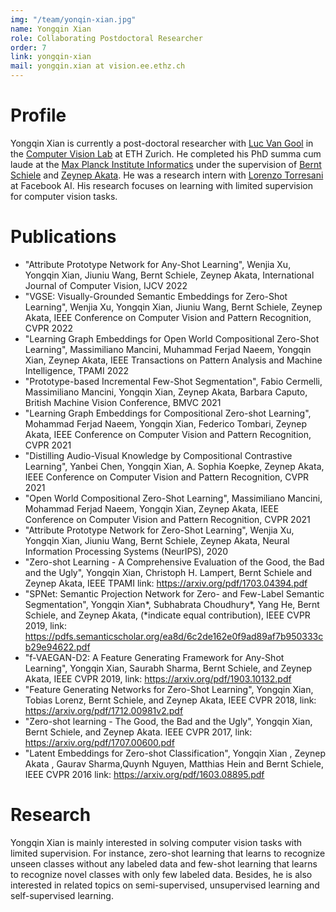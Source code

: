 ```yaml
---
img: "/team/yonqin-xian.jpg"
name: Yongqin Xian
role: Collaborating Postdoctoral Researcher
order: 7
link: yongqin-xian
mail: yongqin.xian at vision.ee.ethz.ch
---
```

# Profile
Yongqin Xian is currently a post-doctoral researcher with [Luc Van Gool](https://vision.ee.ethz.ch/people-details.OTAyMzM=.TGlzdC8zMjQ4LC0xOTcxNDY1MTc4.html) in the [Computer Vision Lab](https://vision.ee.ethz.ch/) at ETH Zurich. He completed his PhD summa cum laude at the [Max Planck Institute Informatics](https://www.mpi-inf.mpg.de/departments/computer-vision-and-machine-learning/) under the supervision of [Bernt Schiele](https://www.mpi-inf.mpg.de/departments/computer-vision-and-machine-learning/people/bernt-schiele) and [Zeynep Akata](https://eml-unitue.de/people/zeynep-akata). He was a research intern with [Lorenzo Torresani](https://www.cs.dartmouth.edu/~lorenzo/home.html) at Facebook AI. His research focuses on learning with limited supervision for computer vision tasks.

# Publications
* "Attribute Prototype Network for Any-Shot Learning", Wenjia Xu, Yongqin Xian, Jiuniu Wang, Bernt Schiele, Zeynep Akata, International Journal of Computer Vision, IJCV 2022
* "VGSE: Visually-Grounded Semantic Embeddings for Zero-Shot Learning", Wenjia Xu, Yongqin Xian, Jiuniu Wang, Bernt Schiele, Zeynep Akata, IEEE Conference on Computer Vision and Pattern Recognition, CVPR 2022
* "Learning Graph Embeddings for Open World Compositional Zero-Shot Learning", Massimiliano Mancini, Muhammad Ferjad Naeem, Yongqin Xian, Zeynep Akata, IEEE Transactions on Pattern Analysis and Machine Intelligence, TPAMI 2022
* "Prototype-based Incremental Few-Shot Segmentation", Fabio Cermelli, Massimiliano Mancini, Yongqin Xian, Zeynep Akata, Barbara Caputo, British Machine Vision Conference, BMVC 2021
* "Learning Graph Embeddings for Compositional Zero-shot Learning", Mohammad Ferjad Naeem, Yongqin Xian, Federico Tombari, Zeynep Akata, IEEE Conference on Computer Vision and Pattern Recognition, CVPR 2021
* "Distilling Audio-Visual Knowledge by Compositional Contrastive Learning", Yanbei Chen, Yongqin Xian, A. Sophia Koepke, Zeynep Akata, IEEE Conference on Computer Vision and Pattern Recognition, CVPR 2021
* "Open World Compositional Zero-Shot Learning", Massimiliano Mancini, Mohammad Ferjad Naeem, Yongqin Xian, Zeynep Akata, IEEE Conference on Computer Vision and Pattern Recognition, CVPR 2021
* "Attribute Prototype Network for Zero-Shot Learning", Wenjia Xu, Yongqin Xian, Jiuniu Wang, Bernt Schiele, Zeynep Akata, Neural Information Processing Systems (NeurIPS), 2020
* "Zero-shot Learning - A Comprehensive Evaluation of the Good, the Bad and the Ugly", Yongqin Xian, Christoph H. Lampert, Bernt Schiele and Zeynep Akata, IEEE TPAMI link: https://arxiv.org/pdf/1703.04394.pdf
* "SPNet: Semantic Projection Network for Zero- and Few-Label Semantic Segmentation", Yongqin Xian*, Subhabrata Choudhury*, Yang He, Bernt Schiele, and Zeynep Akata, (*indicate equal contribution), IEEE CVPR 2019, link: https://pdfs.semanticscholar.org/ea8d/6c2de162e0f9ad89af7b950333cb29e94622.pdf
* "f-VAEGAN-D2: A Feature Generating Framework for Any-Shot Learning", Yongqin Xian, Saurabh Sharma, Bernt Schiele, and Zeynep Akata, IEEE CVPR 2019, link: https://arxiv.org/pdf/1903.10132.pdf
* "Feature Generating Networks for Zero-Shot Learning", Yongqin Xian, Tobias Lorenz, Bernt Schiele, and Zeynep Akata, IEEE CVPR 2018, link: https://arxiv.org/pdf/1712.00981v2.pdf
* "Zero-shot learning - The Good, the Bad and the Ugly", Yongqin Xian, Bernt Schiele, and Zeynep Akata. IEEE CVPR 2017, link: https://arxiv.org/pdf/1707.00600.pdf
* "Latent Embeddings for Zero-shot Classification", Yongqin Xian , Zeynep Akata , Gaurav Sharma,Quynh Nguyen, Matthias Hein and Bernt Schiele, IEEE CVPR 2016 link: https://arxiv.org/pdf/1603.08895.pdf

# Research
Yongqin Xian is mainly interested in solving computer vision tasks with limited supervision. For instance, zero-shot learning that learns to recognize unseen classes without any labeled data and few-shot learning that learns to recognize novel classes with only few labeled data. Besides, he is also interested in related topics on semi-supervised, unsupervised learning and self-supervised learning.
